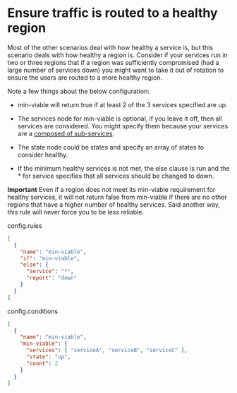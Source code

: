 # Ensure traffic is routed to a healthy region

Most of the other scenarios deal with how healthy a service is, but this scenario deals with how healthy a region is. Consider if your services run in two or three regions that if a region was sufficiently compromised (had a large number of services down) you might want to take it out of rotation to ensure the users are routed to a more healthy region.

Note a few things about the below configuration:

* min-viable will return true if at least 2 of the 3 services specified are up.

* The services node for min-viable is optional, if you leave it off, then all services are considered. You might specify them because your services are a [composed of sub-services](/docs/dependencies.md#scope-of-a-service).

* The state node could be states and specify an array of states to consider healthy.

* If the minimum healthy services is not met, the else clause is run and the * for service specifies that all services should be changed to down.

**Important** Even if a region does not meet its min-viable requirement for healthy services, it will not return false from min-viable if there are no other regions that have a higher number of healthy services. Said another way, this rule will never force you to be less reliable.

config.rules

```json
[
  {
    "name": "min-viable",
    "if": "min-viable",
    "else": {
      "service": "*",
      "report": "down"
    }
  }
]
```

config.conditions

```json
[
  {
    "name": "min-viable",
    "min-viable": {
      "services": [ "serviceA", "serviceB", "serviceC" ],
      "state": "up",
      "count": 2
    }
  }
]
```
